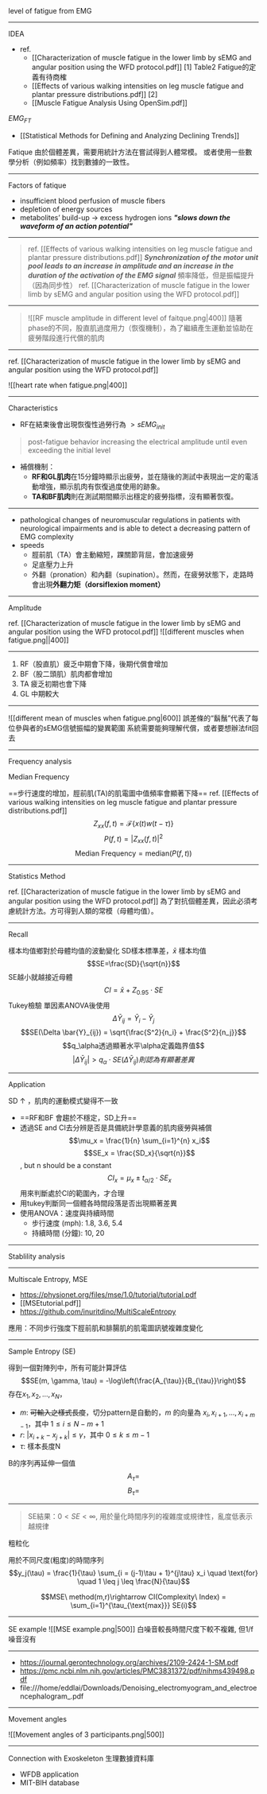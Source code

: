 <style>
    .reveal {
        font-family: 'Times New Roman', '標楷體';
        font-size: 30px;
        text-align: left;
        color: black;
        background-image: url('NTKLab_white bg.png');
        background-size: cover;
        background-position: center;
    }
	.with-border{
		border: 1px solid red;
	}
</style>

<grid drag="70 10" drop="-3 40">
level of fatigue from EMG
<!-- element style="font-size: 40px;align: left; text-align: left;color: white"-->
</grid>

<!-- slide bg="NTKLab_white bg_cover_resize.png"-->

---
IDEA
- ref. 
	- [[Characterization of muscle fatigue in the lower limb by sEMG and angular position using the WFD protocol.pdf]] [1]  Table2 Fatigue的定義有待商榷
	- [[Effects of various walking intensities on leg muscle fatigue and plantar pressure distributions.pdf]] [2]
	- [[Muscle Fatigue Analysis Using OpenSim.pdf]]

$EMG_{FT}$
- [[Statistical Methods for Defining and Analyzing Declining Trends]]

Fatique
由於個體差異，需要用統計方法在嘗試得到人體常模。
或者使用一些數學分析（例如頻率）找到數據的一致性。

---
Factors of fatique
- insufficient blood perfusion of muscle fibers
- depletion of energy sources
- metabolites’ build-up $\rightarrow$ excess hydrogen ions ***"slows down the waveform of an action potential"***

---

>ref. [[Effects of various walking intensities on leg muscle fatigue and plantar pressure distributions.pdf]]
>***Synchronization of the motor unit pool leads to an increase in amplitude and an increase in the duration of the activation of the EMG signal***
>頻率降低，但是振幅提升（因為同步性）
>ref. [[Characterization of muscle fatigue in the lower limb by sEMG and angular position using the WFD protocol.pdf]]

---
>
>![[RF muscle amplitude in different level of faitque.png|400]]
隨著phase的不同，股直肌過度用力（恢復機制），為了繼續產生運動並協助在疲勞階段進行代償的肌肉

---
ref. [[Characterization of muscle fatigue in the lower limb by sEMG and angular position using the WFD protocol.pdf]]

![[heart rate when fatigue.png|400]]

---
Characteristics
- RF在結束後會出現恢復性過勞行為 $> sEMG_{init}$
>post-fatigue behavior increasing the electrical amplitude until even exceeding the initial level
- 補償機制：
	- **RF和GL肌肉**在15分鐘時顯示出疲勞，並在隨後的測試中表現出一定的電活動增強，顯示肌肉有恢復過度使用的跡象。
	- **TA和BF肌肉**則在測試期間顯示出穩定的疲勞指標，沒有顯著恢復。

---
- pathological changes of neuromuscular regulations in patients with neurological impairments and is able to detect a decreasing pattern of EMG complexity
- speeds
	- 脛前肌（TA）會主動縮短，踝關節背屈，會加速疲勞
	- 足底壓力上升
	- 外翻（pronation）和內翻（supination）。然而，在疲勞狀態下，走路時會出現**外翻力矩（dorsiflexion moment）**

---
Amplitude

ref. [[Characterization of muscle fatigue in the lower limb by sEMG and angular position using the WFD protocol.pdf]]
![[different muscles when fatigue.png||400]]

---
1. RF（股直肌）疲乏中期會下降，後期代償會增加
2. BF（股二頭肌）肌肉都會增加
3. TA 疲乏初期也會下降
4. GL 中期較大

---

![[different mean of muscles when fatigue.png|600]]
誤差條的“鬍鬚”代表了每位參與者的sEMG信號振幅的變異範圍
系統需要能夠理解代償，或者要想辦法fit回去

---
Frequency analysis

Median Frequency

==步行速度的增加，脛前肌(TA)的肌電圖中值頻率會顯著下降==
ref. [[Effects of various walking intensities on leg muscle fatigue and plantar pressure distributions.pdf]]
$$Z_{xx}(f,t) = \mathcal{F} \left\{ x(t) w(t - \tau) \right\}$$
$$P(f,t) = |Z_{xx}(f,t)|^2
$$
$$\text{Median Frequency} = \text{median} \left( P(f,t) \right)
$$

---
Statistics Method

ref. [[Characterization of muscle fatigue in the lower limb by sEMG and angular position using the WFD protocol.pdf]]
為了對抗個體差異，因此必須考慮統計方法。方可得到人類的常模（母體均值）。

---
Recall

樣本均值鄉對於母體均值的波動變化
SD樣本標準差，$\bar{x}$ 樣本均值
$$SE=\frac{SD}{\sqrt{n}}$$
SE越小就越接近母體
$$CI=\bar{x}+Z_{0.95} \cdot SE$$
Tukey檢驗
單因素ANOVA後使用
$$\Delta \bar{Y}_{ij} = \bar{Y}_i - \bar{Y}_j$$
$$SE(\Delta \bar{Y}_{ij}) = \sqrt{\frac{S^2}{n_i} + \frac{S^2}{n_j}}$$
$$q_\alpha透過顯著水平\alpha定義臨界值$$
$$|\Delta \bar{Y}_{ij}| > q_\alpha \cdot SE(\Delta \bar{Y}_{ij})則認為有顯著差異$$

---
Application

SD $\uparrow$ ，肌肉的運動模式變得不一致
- ==RF和BF 會趨於不穩定，SD上升==
- 透過SE and CI去分辨是否是具備統計學意義的肌肉疲勞與補償
$$\mu_x = \frac{1}{n} \sum_{i=1}^{n} x_i$$
$$SE_x = \frac{SD_x}{\sqrt{n}}$$, but n should be a constant
$$CI_x = \mu_x \pm t_{\alpha/2} \cdot SE_x$$
用來判斷處於CI的範圍內，才合理
- 用tukey判斷同一個體各時間段落是否出現顯著差異
- 使用ANOVA：速度與持續時間
	- 步行速度 (mph): 1.8, 3.6, 5.4
	- 持續時間 (分鐘): 10, 20

---
Stablility analysis

---
Multiscale Entropy, MSE

- https://physionet.org/files/mse/1.0/tutorial/tutorial.pdf
- [[MSEtutorial.pdf]]
- https://github.com/inuritdino/MultiScaleEntropy

應用：不同步行強度下脛前肌和腓腸肌的肌電圖訊號複雜度變化

---

Sample Entropy (SE)

得到一個對陣列中，所有可能計算評估
$$SE(m, \gamma, \tau) = -\log\left(\frac{A_{\tau}}{B_{\tau}}\right)$$
存在${x_1, x_2, ..., x_N}$，
- $m$: ~~可輸入之樣式長度~~，切分pattern是自動的，$m$ 的向量為 ${x_i, x_{i+1}, ..., x_{i+m-1}}$，其中 $1 \le i \le N-m+1$
- $r$: $|x_{i+k} - x_{j+k}| \le \gamma$，其中 $0 \le k \le m-1$
- $\tau$: 樣本長度N

B的序列再延伸一個值
$$A_{\tau}=$$
$$B_{\tau}=$$

---
>SE結果：$0<SE<\infty$, 用於量化時間序列的複雜度或規律性，亂度低表示越規律

粗粒化

用於不同尺度(粗度)的時間序列
$$y_j(\tau) = \frac{1}{\tau} \sum_{i = (j-1)\tau + 1}^{j\tau} x_i \quad \text{for} \quad 1 \leq j \leq \frac{N}{\tau}$$

$$MSE\ method(m,r)\rightarrow CI(Complexity\ Index) = \sum_{i=1}^{\tau_{\text{max}}} SE(i)$$

---
SE example
![[MSE example.png|500]]
白噪音較長時間尺度下較不複雜, 但1/f 噪音沒有

---
- https://journal.gerontechnology.org/archives/2109-2424-1-SM.pdf
- https://pmc.ncbi.nlm.nih.gov/articles/PMC3831372/pdf/nihms439498.pdf
- file:///home/eddlai/Downloads/Denoising_electromyogram_and_electroencephalogram_.pdf

---
Movement angles

![[Movement angles of 3 participants.png|500]]

---
Connection with Exoskeleton
生理數據資料庫
- WFDB application
- MIT-BIH database